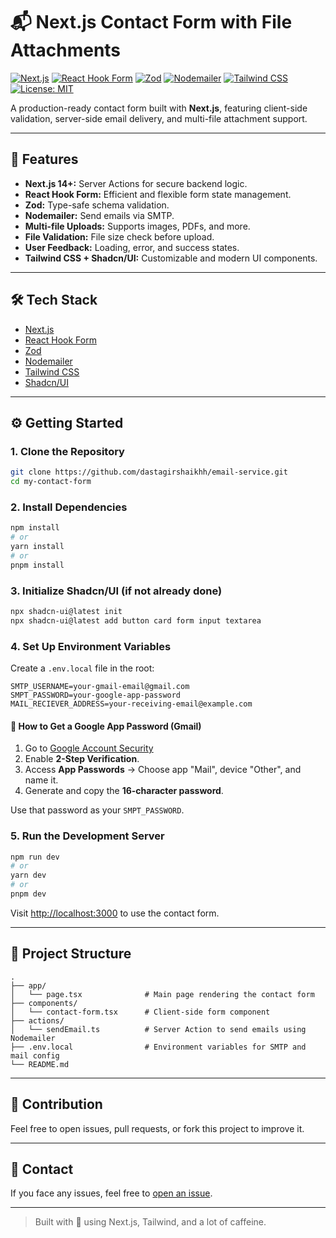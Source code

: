 # 📬 Next.js Contact Form with File Attachments

[![Next.js](https://img.shields.io/badge/Next.js-14+-black?logo=next.js)](https://nextjs.org/)
[![React Hook Form](https://img.shields.io/badge/React--Hook--Form-v7-blue?logo=react)](https://react-hook-form.com/)
[![Zod](https://img.shields.io/badge/Zod-Schema%20Validation-purple)](https://zod.dev/)
[![Nodemailer](https://img.shields.io/badge/Nodemailer-Email-green)](https://nodemailer.com/)
[![Tailwind CSS](https://img.shields.io/badge/Tailwind_CSS-Framework-38b2ac?logo=tailwind-css)](https://tailwindcss.com/)
[![License: MIT](https://img.shields.io/badge/License-MIT-yellow.svg)](LICENSE)

A production-ready contact form built with **Next.js**, featuring client-side validation, server-side email delivery, and multi-file attachment support.

---

## 🚀 Features

- **Next.js 14+:** Server Actions for secure backend logic.
- **React Hook Form:** Efficient and flexible form state management.
- **Zod:** Type-safe schema validation.
- **Nodemailer:** Send emails via SMTP.
- **Multi-file Uploads:** Supports images, PDFs, and more.
- **File Validation:** File size check before upload.
- **User Feedback:** Loading, error, and success states.
- **Tailwind CSS + Shadcn/UI:** Customizable and modern UI components.

---

## 🛠️ Tech Stack

- [Next.js](https://nextjs.org/)
- [React Hook Form](https://react-hook-form.com/)
- [Zod](https://zod.dev/)
- [Nodemailer](https://nodemailer.com/)
- [Tailwind CSS](https://tailwindcss.com/)
- [Shadcn/UI](https://ui.shadcn.com/)

---

## ⚙️ Getting Started

### 1. Clone the Repository

```bash
git clone https://github.com/dastagirshaikhh/email-service.git
cd my-contact-form
````

### 2. Install Dependencies

```bash
npm install
# or
yarn install
# or
pnpm install
```

### 3. Initialize Shadcn/UI (if not already done)

```bash
npx shadcn-ui@latest init
npx shadcn-ui@latest add button card form input textarea
```

### 4. Set Up Environment Variables

Create a `.env.local` file in the root:

```env
SMTP_USERNAME=your-gmail-email@gmail.com
SMPT_PASSWORD=your-google-app-password
MAIL_RECIEVER_ADDRESS=your-receiving-email@example.com
```

#### 🔐 How to Get a Google App Password (Gmail)

1. Go to [Google Account Security](https://myaccount.google.com/security)
2. Enable **2-Step Verification**.
3. Access **App Passwords** → Choose app "Mail", device "Other", and name it.
4. Generate and copy the **16-character password**.

Use that password as your `SMPT_PASSWORD`.

### 5. Run the Development Server

```bash
npm run dev
# or
yarn dev
# or
pnpm dev
```

Visit [http://localhost:3000](http://localhost:3000) to use the contact form.

---

## 📁 Project Structure

```
.
├── app/
│   └── page.tsx              # Main page rendering the contact form
├── components/
│   └── contact-form.tsx      # Client-side form component
├── actions/
│   └── sendEmail.ts          # Server Action to send emails using Nodemailer
├── .env.local                # Environment variables for SMTP and mail config
└── README.md
```

---

## 🙌 Contribution

Feel free to open issues, pull requests, or fork this project to improve it.

---

## 💌 Contact

If you face any issues, feel free to [open an issue](https://github.com/your-username/my-contact-form/issues).

---

> Built with 💖 using Next.js, Tailwind, and a lot of caffeine.
